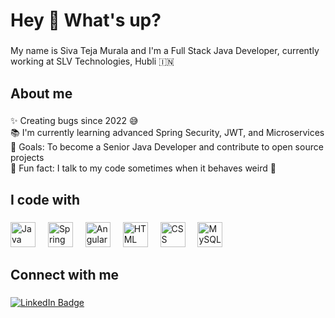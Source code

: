 <h1 align="left">Hey 👋 What's up?</h1>

###

<p align="left">My name is Siva Teja Murala and I'm a Full Stack Java Developer, currently working at SLV Technologies, Hubli 🇮🇳</p>

###

<h2 align="left">About me</h2>

###

<p align="left">✨ Creating bugs since 2022 😅<br>📚 I'm currently learning advanced Spring Security, JWT, and Microservices<br>🎯 Goals: To become a Senior Java Developer and contribute to open source projects<br>🎲 Fun fact: I talk to my code sometimes when it behaves weird 🤣</p>

###

<h2 align="left">I code with</h2>

###

<div align="left">
  <img src="https://cdn.jsdelivr.net/gh/devicons/devicon/icons/java/java-original.svg" height="40" alt="Java logo"  />
  <img width="12" />
  <img src="https://cdn.jsdelivr.net/gh/devicons/devicon/icons/spring/spring-original.svg" height="40" alt="Spring Boot logo"  />
  <img width="12" />
  <img src="https://cdn.jsdelivr.net/gh/devicons/devicon/icons/angularjs/angularjs-original.svg" height="40" alt="Angular logo"  />
  <img width="12" />
  <img src="https://cdn.jsdelivr.net/gh/devicons/devicon/icons/html5/html5-original.svg" height="40" alt="HTML logo"  />
  <img width="12" />
  <img src="https://cdn.jsdelivr.net/gh/devicons/devicon/icons/css3/css3-original.svg" height="40" alt="CSS logo"  />
  <img width="12" />
  <img src="https://cdn.jsdelivr.net/gh/devicons/devicon/icons/mysql/mysql-original.svg" height="40" alt="MySQL logo"  />
</div>

###

<h2 align="left">Connect with me</h2>

###

<p align="left">
  <a href="https://www.linkedin.com/in/siva-teja-murala-b44b99233" target="_blank">
    <img src="https://img.shields.io/badge/LinkedIn-blue?style=for-the-badge&logo=linkedin&logoColor=white" alt="LinkedIn Badge"/>
  </a>
</p>
